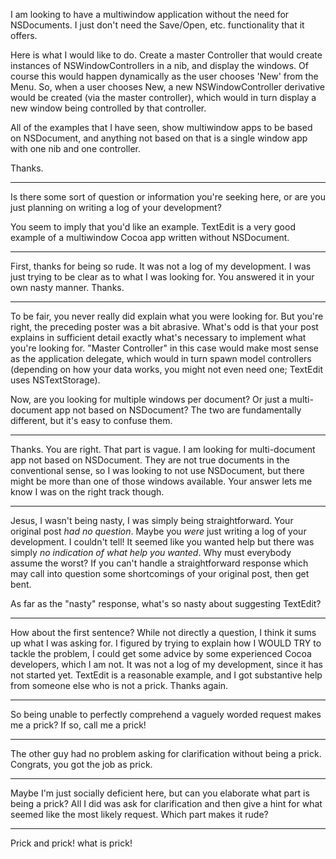 I am looking to have a multiwindow application without the need for NSDocuments.  I just don't need the Save/Open, etc. functionality that it offers.

Here is what I would like to do.  Create a master Controller that would create instances of NSWindowControllers in a nib, and display the windows.  Of course this would happen dynamically as the user chooses 'New' from the Menu.  So, when a user chooses New, a new NSWindowController derivative would be created (via the master controller), which would in turn display a new window being controlled by that controller.

All of the examples that I have seen, show multiwindow apps to be based on NSDocument, and anything not based on that is a single window app with one nib and one controller.

Thanks.

----
Is there some sort of question or information you're seeking here, or are you just planning on writing a log of your development?

You seem to imply that you'd like an example. TextEdit is a very good example of a multiwindow Cocoa app written without NSDocument.

----

First, thanks for being so rude.  It was not a log of my development.  I was just trying to be clear as to what I was looking for.  You answered it in your own nasty manner.  Thanks.

----
To be fair, you never really did explain what you were looking for.  But you're right, the preceding poster was a bit abrasive.  What's odd is that your post explains in sufficient detail exactly what's necessary to implement what you're looking for.  "Master Controller" in this case would make most sense as the application delegate, which would in turn spawn model controllers (depending on how your data works, you might not even need one; TextEdit uses NSTextStorage).

Now, are you looking for multiple windows per document?  Or just a multi-document app not based on NSDocument?  The two are fundamentally different, but it's easy to confuse them.

----

Thanks.  You are right.  That part is vague.  I am looking for multi-document app not based on NSDocument.  They are not true documents in the conventional sense, so I was looking to not use NSDocument, but there might be more than one of those windows available.  Your answer lets me know I was on the right track though. 

----
Jesus, I wasn't being nasty, I was simply being straightforward. Your original post *had no question*. Maybe you *were* just writing a log of your development. I couldn't tell! It seemed like you wanted help but there was simply *no indication of what help you wanted*. Why must everybody assume the worst? If you can't handle a straightforward response which may call into question some shortcomings of your original post, then get bent.

As far as the "nasty" response, what's so nasty about suggesting TextEdit?

----

How about the first sentence?  While not directly a question, I think it sums up what I was asking for.  I figured by trying to explain how I WOULD TRY to tackle the problem, I could get some advice by some experienced Cocoa developers, which I am not.  It was not a log of my development, since it has not started yet.  TextEdit is a reasonable example, and I got substantive help from someone else who is not a prick.  Thanks again.

----
So being unable to perfectly comprehend a vaguely worded request makes me a prick? If so, call me a prick!

----

The other guy had no problem asking for clarification without being a prick.  Congrats, you got the job as prick.

----

Maybe I'm just socially deficient here, but can you elaborate what part is being a prick? All I did was ask for clarification and then give a hint for what seemed like the most likely request. Which part makes it rude?

----
Prick and prick!  what is prick!
